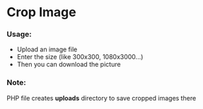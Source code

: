 <h1>Crop Image</h1>
<h3>Usage:</h3>
<ul>
    <li>Upload an image file</li>
    <li>Enter the size (like 300x300, 1080x3000...) </li>
    <li>Then you can download the picture</li>
</ul>
<h3>
    Note:
</h3>
<p>PHP file creates <b>uploads</b> directory to save cropped images there</p>
